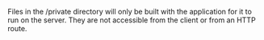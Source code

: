 Files in the /private directory will only be built with the application for it to run on the server. They are not accessible from the client or from an HTTP route.